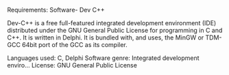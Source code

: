 Requirements:
Software- Dev C++

Dev-C++ is a free full-featured integrated development environment (IDE) distributed under the GNU General Public License for programming in C and C++. It is written in Delphi. It is bundled with, and uses, the MinGW or TDM-GCC 64bit port of the GCC as its compiler.

Languages used: C, Delphi
Software genre: Integrated development enviro...
License: GNU General Public License
